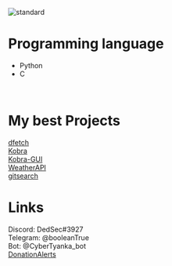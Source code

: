 ![standard](https://user-images.githubusercontent.com/55799553/129815520-942b8603-7835-495e-b5a9-8b7e50885799.gif)
<h1>Programming language</h1>
<ul>
  <li>Python</li>
  <li>C</li>
</ul>
<br/>

# My best Projects
<a href="https://github.com/DedSec77/dfetch">dfetch</a>
<br/>
<a href="https://github.com/DedSec77/Kobra">Kobra</a>
<br/>
<a href="https://github.com/DedSec77/Kobra-GUI">Kobra-GUI</a>
<br/>
<a href="https://github.com/DedSec77/WeatherAPI">WeatherAPI</a>
<br/>
<a href="https://github.com/DedSec77/gitsearch">gitsearch</a>
# Links
Discord: DedSec#3927
<br/>
Telegram: @booleanTrue
<br/>
Bot: @CyberTyanka_bot
<br/>
<a href="https://www.donationalerts.com/r/dedsec228">DonationAlerts</a>
<br/>
